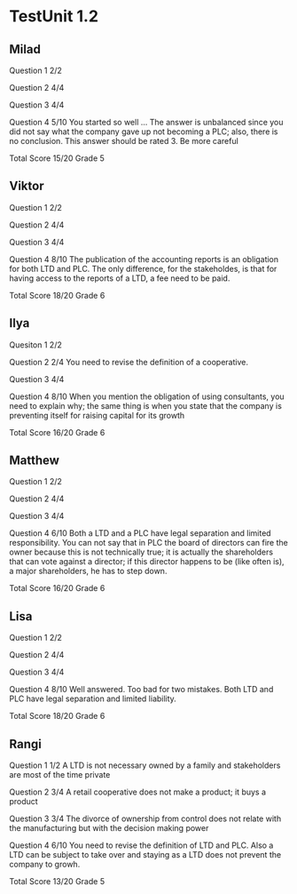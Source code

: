 # TestUnit 1.2

## Milad

Question 1      2/2

Question 2      4/4

Question 3      4/4

Question 4      5/10
                You started so well ...
                The answer is unbalanced since you did not say what the company
                gave up not becoming a PLC; also, there is no conclusion.
                This answer should be rated 3. Be more careful

Total Score     15/20 Grade 5

## Viktor

Question 1      2/2

Question 2      4/4

Question 3      4/4

Question 4      8/10
                The publication of the accounting reports is an obligation for both LTD and
                PLC. The only difference, for the stakeholdes, is that for having access
                to the reports of a LTD, a fee need to be paid.

Total Score     18/20 Grade 6

## Ilya

Quesiton 1      2/2

Question 2      2/4
                You need to revise the definition of a cooperative.

Question 3      4/4

Question 4      8/10
                When you mention the obligation of using consultants, you need to explain why;
                the same thing is when you state that the company is preventing itself for
                raising capital for its growth

Total Score     16/20 Grade 6

## Matthew

Question 1      2/2

Question 2      4/4

Question 3      4/4

Question 4      6/10
                Both a LTD and a PLC have legal separation and limited responsibility.
                You can not say that in PLC the board of directors can fire the owner
                because this is not technically true; it is actually the shareholders 
                that can vote against a director; if this director happens to be
                (like often is), a major shareholders, he has to step down.

Total Score     16/20 Grade 6

## Lisa

Question 1      2/2

Question 2      4/4

Question 3      4/4

Question 4      8/10
                Well answered. Too bad for two mistakes.
                Both LTD and PLC have legal separation and limited liability.

Total Score     18/20 Grade 6

## Rangi

Question 1      1/2
                A LTD is not necessary owned by a family and stakeholders are
                most of the time private

Question 2      3/4
                A retail cooperative does not make a product; it buys a product

Question 3      3/4
                The divorce of ownership from control does not relate with the
                manufacturing but with the decision making power

Question 4      6/10
                You need to revise the definition of LTD and PLC.
                Also a LTD can be subject to take over and staying as a LTD
                does not prevent the company to growh.

Total Score     13/20 Grade 5
